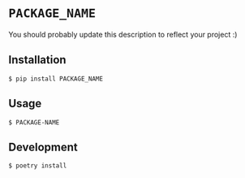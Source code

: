 # `PACKAGE_NAME`

You should probably update this description to reflect your project :)

## Installation

```console
$ pip install PACKAGE_NAME
```

## Usage

```console
$ PACKAGE-NAME
```

## Development

```console
$ poetry install
```
